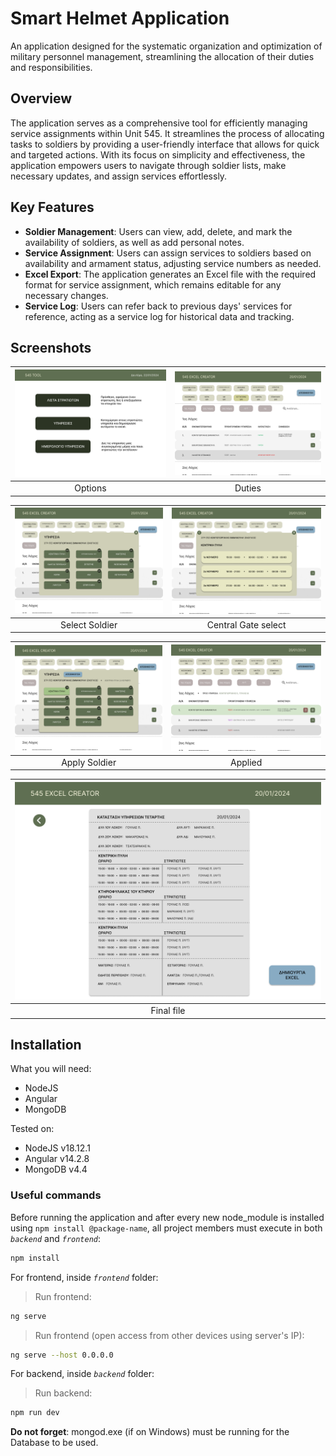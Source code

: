 # Smart Helmet Application


An application designed for the systematic organization and optimization of military personnel management, streamlining the allocation of their duties and responsibilities. 

## Overview

The application serves as a comprehensive tool for efficiently managing service assignments within Unit 545. It streamlines the process of allocating tasks to soldiers by providing a user-friendly interface that allows for quick and targeted actions. With its focus on simplicity and effectiveness, the application empowers users to navigate through soldier lists, make necessary updates, and assign services effortlessly. 

## Key Features
* **Soldier Management**: Users can view, add, delete, and mark the availability of soldiers, as well as add personal notes.
* **Service Assignment**: Users can assign services to soldiers based on availability and armament status, adjusting service numbers as needed.
* **Excel Export**: The application generates an Excel file with the required format for service assignment, which remains editable for any necessary changes.
* **Service Log**: Users can refer back to previous days' services for reference, acting as a service log for historical data and tracking.

## Screenshots

| ![ARMY](Screenshots/Open.png) | ![ARMY](Screenshots/Start_Page.png) 
|:---:|:---:|
| Options | Duties |

| ![ARMY](Screenshots/Select_Soldier.png) | ![ARMY](Screenshots/Central_Gate.png) 
|:---:|:---:|
| Select Soldier | Central Gate select |

| ![ARMY](Screenshots/Applied.png) | ![ARMY](Screenshots/Ready.png) 
|:---:|:---:|
| Apply Soldier | Applied |

| ![ARMY](Screenshots/Last.png) 
|:---:|
| Final file |


## Installation 

What you will need:
* NodeJS
* Angular
* MongoDB

Tested on: 
* NodeJS v18.12.1
* Angular v14.2.8
* MongoDB v4.4

### Useful commands
Before running the application and after every new node_module is installed using `npm install @package-name`, all project members must execute in both *`backend`* and *`frontend`*:
```sh
npm install
``` 

For frontend, inside *`frontend`* folder:

> Run frontend:
```sh
ng serve
```

> Run frontend (open access from other devices using server's IP):
```sh
ng serve --host 0.0.0.0
```

For backend, inside *`backend`* folder:
> Run backend:
```sh
npm run dev
```

**Do not forget**: mongod.exe (if on Windows) must be running for the Database to be used. 

